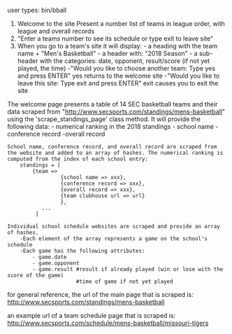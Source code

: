 

user types: bin/bball

1. Welcome to the site
	Present a number list of teams in league order, with league and overall records
2. "Enter a teams number to see its schedule or type exit to leave site"
3. When you go to a team's site it will display:
		- a heading with the team name + "Men's Basketball"
		- a header with: "2018 Season"
		- a sub-header with the categories: date, opponent, result/score (if not yet 
			played, the time)
		-"Would you like to choose another team: Type yes and press ENTER"
			yes returns to the welcome site
		-"Would you like to leave this site: Type exit and press ENTER"
			exit causes you to exit the site

The welcome page presents a table of 14 SEC basketball teams and their data scraped from "http://www.secsports.com/standings/mens-basketball" using the 'scrape_standings_page'	class method. It will provide the following data:
	- numerical ranking in the 2018 standings
	- school name
	- conference record
	-overall record

	School name, conference record, and overall record are scraped from the website and added to an array of hashes. The numerical ranking is computed from the index of each school entry:
		standings = [
			{team =>
				     {school name => xxx},
				     {conference record => xxx},
				     {overall record => xxx},
				     {team clubhouse url => url}
				     },
			   ...	     
			 ]

	Individual school schedule websites are scraped and provide an array of hashes. 
		-Each element of the array represents a game on the school's schedule
		-Each game has the following attributes:
			- game.date
			- game.opponent
			- game.result #result if already played (win or lose with the score of the game)
						  #time of game if not yet played

for general reference, the url of the main page that is scraped is:
	http://www.secsports.com/standings/mens-basketball

an example url of a team schedule page that is scraped is:
	http://www.secsports.com/schedule/mens-basketball/missouri-tigers

